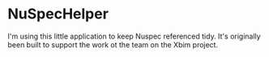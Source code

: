 # NuSpecHelper
I'm using this little application to keep Nuspec referenced tidy.
It's originally been built to support the work ot the team on the Xbim project.
